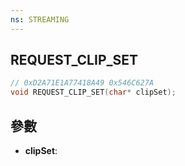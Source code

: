 ```yaml
---
ns: STREAMING
---
```

## REQUEST_CLIP_SET

```c
// 0xD2A71E1A77418A49 0x546C627A
void REQUEST_CLIP_SET(char* clipSet);
```


## 參數
* **clipSet**: 

